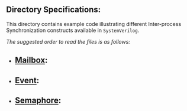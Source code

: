 ## Directory Specifications:

This directory contains example code illustrating different Inter-process Synchronization constructs available in `SystemVerilog`.

*The suggested order to read the files is as follows:*

- **[Mailbox](mailboxs):**
  - 

- **[Event](events):**
  - 

- **[Semaphore](semaphores):**
  - 
